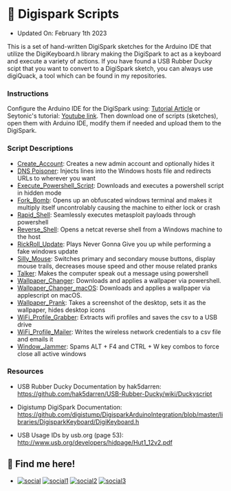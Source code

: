 # 🌊 Digispark Scripts
- Updated On: February 1th 2023

This is a set of hand-written DigiSpark sketches for the Arduino IDE that utilize the DigiKeyboard.h library making the DigiSpark to act as a keyboard and execute a variety of actions. If you have found a USB Rubber Ducky scipt that you want to convert to a DigiSpark sketch, you can always use digiQuack, a tool which can be found in my repositories.

### Instructions
Configure the Arduino IDE for the DigiSpark using: [Tutorial Article](https://digistump.com/wiki/digispark/tutorials/connecting) or Seytonic's tutorial: [Youtube link](https://youtu.be/fGmGBa-4cYQ). Then download one of scripts (sketches), open them with Arduino IDE, modify them if needed and upload them to the DigiSpark.

### Script Descriptions

- [Create_Account](https://github.com/m6sser/Create_Account-Digispark_script): Creates a new admin account and optionally hides it
- [DNS Poisoner](https://github.com/m6sser/DNS_Poisoner-Digispark-script): Injects lines into the Windows hosts file and redirects URLs to wherever you want
- [Execute_Powershell_Script](https://github.com/m6sser/Execute_Powershell_Script-Digispark_script): Downloads and executes a powershell script in hidden mode
- [Fork_Bomb](https://github.com/m6sser/Fork_Bomb-Digispark_script): Opens up an obfuscated windows terminal and makes it multiply itself uncontrolably causing the machine to either lock or crash
- [Rapid_Shell](https://github.com/m6sser/Rapid_Shell-Digispark_script): Seamlessly executes metasploit payloads through powershell
- [Reverse_Shell](https://github.com/m6sser/Reverse_Shell-Digispark_script): Opens a netcat reverse shell from a Windows machine to the host
- [RickRoll_Update](https://github.com/m6sser/RickRoll_Update-Digispark_Script): Plays Never Gonna Give you up while performing a fake windows update
- [Silly_Mouse](https://github.com/m6sser/Silly_Mouse-Digispark_script): Switches primary and secondary mouse buttons, display mouse trails, decreases mouse speed and other mouse related pranks
- [Talker](https://github.com/m6sser/Talker-Digispark_script): Makes the computer speak out a message using powershell
- [Wallpaper_Changer](https://github.com/m6sser/Wallpaper_Changer-Digispark_script): Downloads and applies a wallpaper via powershell.
- [Wallpaper_Changer_macOS](https://github.com/m6sser/Wallpaper_Changer_macOS-Digispark_script): Downloads and applies a wallpaper via applescript on macOS.
- [Wallpaper_Prank](https://github.com/m6sser/Wallpaper_Prank-Digispark_script): Takes a screenshot of the desktop, sets it as the wallpaper, hides desktop icons
- [WiFi_Profile_Grabber](https://github.com/m6sser/WiFi_Profile_Grabber-Digispark_script): Extracts wifi profiles and saves the csv to a USB drive
- [WiFi_Profile_Mailer](https://github.com/m6sser/WiFi_Profile_Mailer-Digispark_script): Writes the wireless network credentials to a csv file and emails it
- [Window_Jammer](https://github.com/m6sser/Window_Jammer-Digispark_script): Spams ALT + F4 and CTRL + W key combos to force close all active windows

### Resources

- USB Rubber Ducky Documentation by hak5darren: https://github.com/hak5darren/USB-Rubber-Ducky/wiki/Duckyscript

- Digistump DigiSpark Documentation: https://github.com/digistump/DigisparkArduinoIntegration/blob/master/libraries/DigisparkKeyboard/DigiKeyboard.h

- USB Usage IDs by usb.org (page 53): http://www.usb.org/developers/hidpage/Hut1_12v2.pdf

## 🐬 Find me here!
- [![social](https://img.shields.io/static/v1?logo=twitter&link=https://twitter.com/m6sser&label=&message=m6sser&color=white&logoColor=white&style=flat&labelColor=4f94ef)](https://twitter.com/m6sser)
[![social1](https://img.shields.io/static/v1?logo=instagram&link=https://instagram.com/fmesser11&label=&message=fmesser11&color=white&logoColor=white&style=flat&labelColor=4f94ef)](https://instagram.com/fmesser11)
[![social2](https://img.shields.io/static/v1?logo=GitHub&link=https://github.com/m6sser&label=&message=m6sser&color=white&logoColor=white&style=flat&labelColor=4f94ef)](https://github.com/m6sser)
[![social3](https://img.shields.io/static/v1?logo=Discord&link=http://discordapp.com/users/974844018762588200&label=&message=m6sser%232396&color=white&logoColor=white&style=flat&labelColor=4f94ef)](http://discordapp.com/users/974844018762588200)
